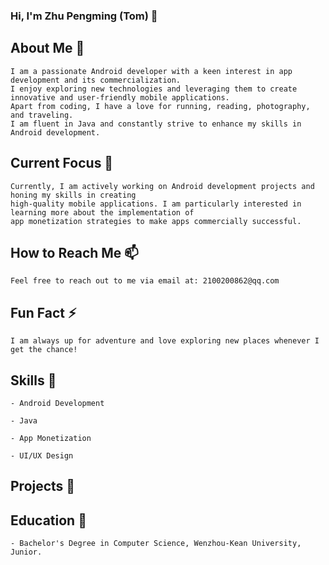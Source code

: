 ### Hi, I'm Zhu Pengming (Tom) 👋

  ## About Me 🚀
  
    I am a passionate Android developer with a keen interest in app development and its commercialization.
    I enjoy exploring new technologies and leveraging them to create innovative and user-friendly mobile applications. 
    Apart from coding, I have a love for running, reading, photography, and traveling. 
    I am fluent in Java and constantly strive to enhance my skills in Android development.

  ## Current Focus 🔭
  
    Currently, I am actively working on Android development projects and honing my skills in creating 
    high-quality mobile applications. I am particularly interested in learning more about the implementation of 
    app monetization strategies to make apps commercially successful.

  ## How to Reach Me 📫
    Feel free to reach out to me via email at: 2100200862@qq.com

  ## Fun Fact ⚡
    I am always up for adventure and love exploring new places whenever I get the chance!

  ## Skills 💬 
    - Android Development
  
    - Java
      
    - App Monetization
      
    - UI/UX Design
      

  ## Projects 🌱
    

  ## Education 🤔
    - Bachelor's Degree in Computer Science, Wenzhou-Kean University, Junior.
      




   

